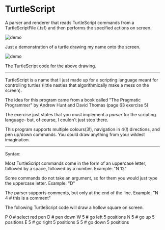 # TurtleScript
A parser and renderer that reads TurtleScript commands from a TurtleScriptFile (.tsf) and then performs the specified actions on screen.

![demo](https://github.com/Nytra/TurtleScript/blob/master/demo1.gif)

Just a demonstration of a turtle drawing my name onto the screen.

![demo](https://github.com/Nytra/TurtleScript/blob/master/yeah_it_supports_comments.PNG)

The TurtleScript code for the above drawing.

---

TurtleScript is a name that I just made up for a scripting language meant for controlling turtles (little nasties that algorithmically make a mess on the screen).

The idea for this program came from a book called "The Pragmatic Programmer" by Andrew Hunt and David Thomas (page 63 exercise 5)

The exercise just states that you must implement a *parser* for the scripting language- but, of course, I couldn't just stop there. 

This program supports multiple colours(3!), navigation in 4(!) directions, and pen up/down commands. You could draw anything from your wildest imagination.

---

Syntax:

Most TurtleScript commands come in the form of an uppercase letter, followed by a space, followed by a number.
Example: "N 12"

Some commands do not take an argument, so for them you would just type the uppercase letter.
Example: "D"

The parser supports comments, but only at the end of the line.
Example: "N 4 # this is a comment"

The following TurtleScript code will draw a hollow square on screen.

  P 0 # select red pen
  D 	# pen down
  W 5	# go left 5 positions
  N 5	# go up 5 positions
  E 5	# go right 5 positions
  S 5	# go down 5 positions
